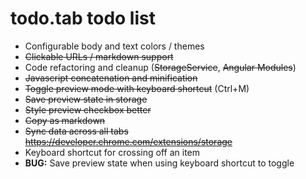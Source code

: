 todo.tab todo list
==================
- Configurable body and text colors / themes
- ~~Clickable URLs / markdown support~~
- Code refactoring and cleanup (~~StorageService~~, ~~Angular Modules~~)
- ~~Javascript concatenation and minification~~
- ~~Toggle preview mode with keyboard shortcut~~ (Ctrl+M)
- ~~Save preview state in storage~~
- ~~Style preview checkbox better~~
- ~~Copy as markdown~~
- ~~Sync data across all tabs https://developer.chrome.com/extensions/storage~~
- Keyboard shortcut for crossing off an item
- **BUG:** Save preview state when using keyboard shortcut to toggle